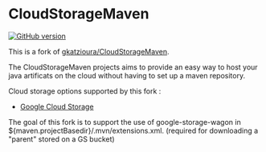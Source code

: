 # CloudStorageMaven
[![GitHub version](https://d25lcipzij17d.cloudfront.net/badge.svg?id=gh&type=6&v=1.5&x2=0)](http://badge.fury.io/gh/boennemann%2Fbadges)

This is a fork of [gkatzioura/CloudStorageMaven](https://github.com/gkatzioura/CloudStorageMaven).

The CloudStorageMaven projects aims to provide an easy way to host your java artificats on the cloud without having to set up a maven repository.

Cloud storage options supported by this fork :
* [Google Cloud Storage](https://github.com/jruillier/CloudStorageMaven/tree/master/GoogleStorageWagon)

The goal of this fork is to support the use of google-storage-wagon in ${maven.projectBasedir}/.mvn/extensions.xml.
(required for downloading a "parent" stored on a GS bucket) 
